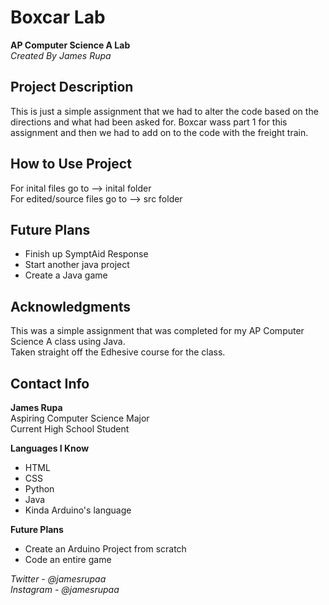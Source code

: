 # Boxcar Lab
**AP Computer Science A Lab**\
*Created By James Rupa*

## Project Description

This is just a simple assignment that we had to alter the code based on the directions and what had been asked for. Boxcar wass part 1 for this assignment and then we had to add on to the code with the freight train.

## How to Use Project

For inital files go to --> inital folder\
For edited/source files go to --> src folder

## Future Plans

* Finish up SymptAid Response
* Start another java project
* Create a Java game

## Acknowledgments

This was a simple assignment that was completed for my AP Computer Science A class using Java.\
Taken straight off the Edhesive course for the class.

## Contact Info

**James Rupa**\
Aspiring Computer Science Major\
Current High School Student

**Languages I Know**
* HTML
* CSS
* Python
* Java
* Kinda Arduino's language

**Future Plans**
* Create an Arduino Project from scratch
* Code an entire game

*Twitter - @jamesrupaa*\
*Instagram - @jamesrupaa*
